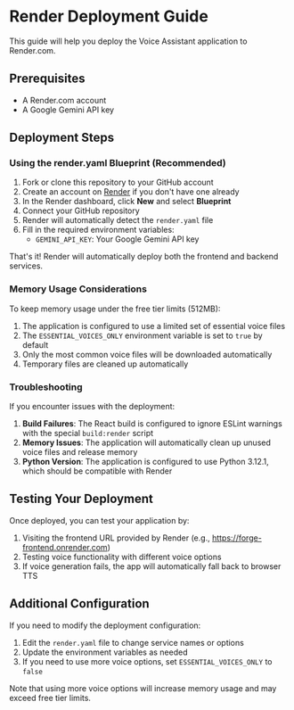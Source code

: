 # Render Deployment Guide

This guide will help you deploy the Voice Assistant application to Render.com.

## Prerequisites

- A Render.com account
- A Google Gemini API key

## Deployment Steps

### Using the render.yaml Blueprint (Recommended)

1. Fork or clone this repository to your GitHub account
2. Create an account on [Render](https://render.com) if you don't have one already
3. In the Render dashboard, click **New** and select **Blueprint**
4. Connect your GitHub repository
5. Render will automatically detect the `render.yaml` file
6. Fill in the required environment variables:
   - `GEMINI_API_KEY`: Your Google Gemini API key

That's it! Render will automatically deploy both the frontend and backend services.

### Memory Usage Considerations

To keep memory usage under the free tier limits (512MB):

1. The application is configured to use a limited set of essential voice files
2. The `ESSENTIAL_VOICES_ONLY` environment variable is set to `true` by default
3. Only the most common voice files will be downloaded automatically
4. Temporary files are cleaned up automatically

### Troubleshooting

If you encounter issues with the deployment:

1. **Build Failures**: The React build is configured to ignore ESLint warnings with the special `build:render` script
2. **Memory Issues**: The application will automatically clean up unused voice files and release memory
3. **Python Version**: The application is configured to use Python 3.12.1, which should be compatible with Render

## Testing Your Deployment

Once deployed, you can test your application by:

1. Visiting the frontend URL provided by Render (e.g., https://forge-frontend.onrender.com)
2. Testing voice functionality with different voice options
3. If voice generation fails, the app will automatically fall back to browser TTS

## Additional Configuration

If you need to modify the deployment configuration:

1. Edit the `render.yaml` file to change service names or options
2. Update the environment variables as needed
3. If you need to use more voice options, set `ESSENTIAL_VOICES_ONLY` to `false`

Note that using more voice options will increase memory usage and may exceed free tier limits. 